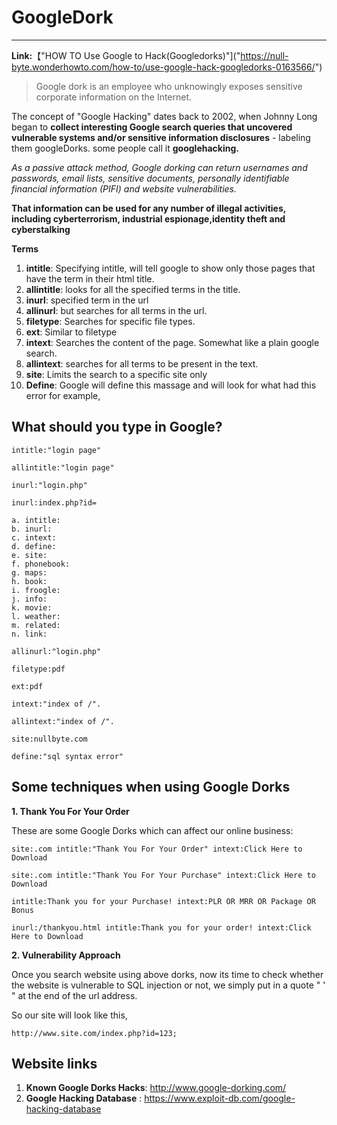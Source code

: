 # GoogleDork
---

**Link:**【"HOW TO Use Google to Hack(Googledorks)"]("https://null-byte.wonderhowto.com/how-to/use-google-hack-googledorks-0163566/")

>  Google dork is an employee who unknowingly exposes sensitive corporate information on the Internet.

The concept of "Google Hacking" dates back to 2002, when Johnny Long began to **collect interesting Google search queries that uncovered vulnerable systems and/or sensitive information disclosures** - labeling them googleDorks. some people call it **googlehacking.**


_As a passive attack method, Google dorking can return usernames and passwords, email lists, sensitive documents, personally identifiable financial information (PIFI) and website vulnerabilities._

**That information can be used for any number of illegal activities, including cyberterrorism, industrial espionage,identity theft and cyberstalking**

**Terms**

1. **intitle**: Specifying intitle, will tell google to show only those pages that have the term in their html title.
2. **allintitle**: looks for all the specified terms in the title.
3. **inurl**: specified term in the url
4. **allinurl**: but searches for all terms in the url.
5. **filetype**: Searches for specific file types.
6. **ext**: Similar to filetype
7. **intext**: Searches the content of the page. Somewhat like a plain google search.
8. **allintext**: searches for all terms to be present in the text.
9. **site**: Limits the search to a specific site only
10. **Define**: Google will define this massage and will look for what had this error for example,

## What should you type in Google? 


```
intitle:"login page"
```

```
allintitle:"login page"
```

```
inurl:"login.php"
```

```
inurl:index.php?id=
```

```
a. intitle:
b. inurl:
c. intext:
d. define:
e. site:
f. phonebook:
g. maps:
h. book:
i. froogle:
j. info:
k. movie:
l. weather:
m. related:
n. link:
```

```
allinurl:"login.php"
```

```
filetype:pdf
```

```
ext:pdf 
```

```
intext:"index of /".
```

```
allintext:"index of /".
```

```
site:nullbyte.com
```

```
define:"sql syntax error"
```



## Some techniques when using Google Dorks 


**1. Thank You For Your Order**



These are some Google Dorks which can affect our online business:

```
site:.com intitle:"Thank You For Your Order" intext:Click Here to Download
```

```
site:.com intitle:"Thank You For Your Purchase" intext:Click Here to Download
```

```
intitle:Thank you for your Purchase! intext:PLR OR MRR OR Package OR Bonus
```


```
inurl:/thankyou.html intitle:Thank you for your order! intext:Click Here to Download
```


**2. Vulnerability Approach**

Once you search website using above dorks, now its time to check whether the website is vulnerable to SQL injection or not, we simply put in a quote " ' " at the end of the url address.

So our site will look like this,

```
http://www.site.com/index.php?id=123;
```


## Website links

1. **Known Google Dorks Hacks**: http://www.google-dorking.com/ 
2. **Google Hacking Database** : https://www.exploit-db.com/google-hacking-database
